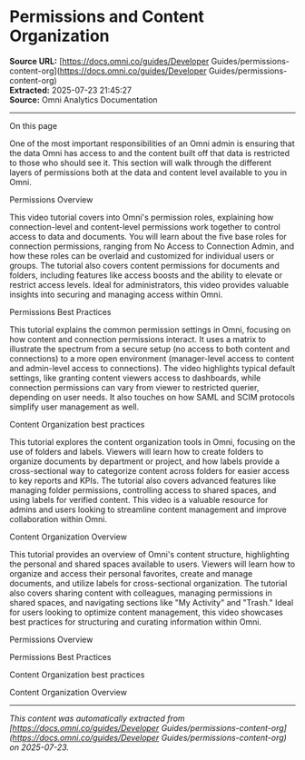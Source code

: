 # Permissions and Content Organization

**Source URL:** [https://docs.omni.co/guides/Developer Guides/permissions-content-org](https://docs.omni.co/guides/Developer Guides/permissions-content-org)  
**Extracted:** 2025-07-23 21:45:27  
**Source:** Omni Analytics Documentation

---

On this page

One of the most important responsibilities of an Omni admin is ensuring that the data Omni has access to and the content built off that data is restricted to those who should see it. This section will walk through the different layers of permissions both at the data and content level available to you in Omni.

Permissions Overview

This video tutorial covers into Omni's permission roles, explaining how connection-level and content-level permissions work together to control access to data and documents. You will learn about the five base roles for connection permissions, ranging from No Access to Connection Admin, and how these roles can be overlaid and customized for individual users or groups. The tutorial also covers content permissions for documents and folders, including features like access boosts and the ability to elevate or restrict access levels. Ideal for administrators, this video provides valuable insights into securing and managing access within Omni.

Permissions Best Practices

This tutorial explains the common permission settings in Omni, focusing on how content and connection permissions interact. It uses a matrix to illustrate the spectrum from a secure setup (no access to both content and connections) to a more open environment (manager-level access to content and admin-level access to connections). The video highlights typical default settings, like granting content viewers access to dashboards, while connection permissions can vary from viewer to restricted querier, depending on user needs. It also touches on how SAML and SCIM protocols simplify user management as well.

Content Organization best practices

This tutorial explores the content organization tools in Omni, focusing on the use of folders and labels. Viewers will learn how to create folders to organize documents by department or project, and how labels provide a cross-sectional way to categorize content across folders for easier access to key reports and KPIs. The tutorial also covers advanced features like managing folder permissions, controlling access to shared spaces, and using labels for verified content. This video is a valuable resource for admins and users looking to streamline content management and improve collaboration within Omni.

Content Organization Overview

This tutorial provides an overview of Omni's content structure, highlighting the personal and shared spaces available to users. Viewers will learn how to organize and access their personal favorites, create and manage documents, and utilize labels for cross-sectional organization. The tutorial also covers sharing content with colleagues, managing permissions in shared spaces, and navigating sections like "My Activity" and "Trash." Ideal for users looking to optimize content management, this video showcases best practices for structuring and curating information within Omni.

Permissions Overview

Permissions Best Practices

Content Organization best practices

Content Organization Overview

---

*This content was automatically extracted from [https://docs.omni.co/guides/Developer Guides/permissions-content-org](https://docs.omni.co/guides/Developer Guides/permissions-content-org) on 2025-07-23.*

